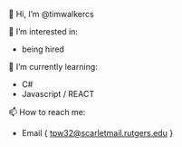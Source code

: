 👋 Hi, I’m @timwalkercs

👀 I’m interested in:
  - being hired

🌱 I’m currently learning:
  - C#
  - Javascript / REACT

📫 How to reach me: 
  - Email { tpw32@scarletmail.rutgers.edu }
